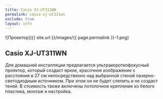 ```yaml
---
title: Casio XJ-UT311WN
permalink: casio-xj-ut311wn
exclude: true
layout: info
---
```


![Проектор]({{ site.url }}/images/{{ page.permalink }}-1.png)

## Casio XJ-UT311WN

Для домашней инсталляции предлагается ультракороткофокусный проектор, который создаст яркое, красочное изображение с расстояния в 27 см непосредственно над выбранной стеной лазерно-светодиодным источником. При этом он не будет слепить и не создаст теней. В стоимость также включены потолочное крепление из белого пластика, монтаж и настройка.
